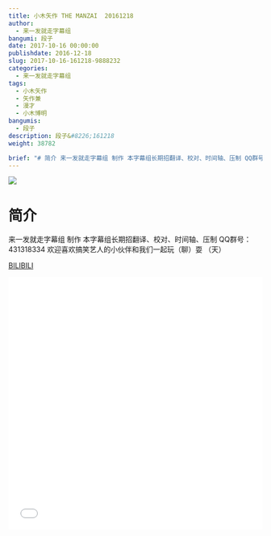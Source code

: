 ```yaml
---
title: 小木矢作 THE MANZAI  20161218
author: 
  - 来一发就走字幕组
bangumi: 段子
date: 2017-10-16 00:00:00
publishdate: 2016-12-18
slug: 2017-10-16-161218-9888232
categories: 
  - 来一发就走字幕组
tags: 
  - 小木矢作
  - 矢作兼
  - 漫才
  - 小木博明
bangumis: 
  - 段子
description: 段子&#8226;161218
weight: 38782

brief: "# 简介 来一发就走字幕组 制作 本字幕组长期招翻译、校对、时间轴、压制 QQ群号：431318334 欢迎喜欢搞笑艺人的小伙伴和我们一起玩（聊）耍 （天）"
---
```


![](https://i.imgur.com/NFOGYwh.jpg)

# 简介  
来一发就走字幕组 制作
本字幕组长期招翻译、校对、时间轴、压制   QQ群号：431318334 欢迎喜欢搞笑艺人的小伙伴和我们一起玩（聊）耍 （天）

  [BILIBILI](https://www.bilibili.com/video/av9888232/)


<div class="vcontainer">  <iframe class='video' src="//www.bilibili.com/blackboard/player.html?aid=9888232" width="100%" height="500" frameborder="0" allowfullscreen="allowfullscreen"></iframe></div>
